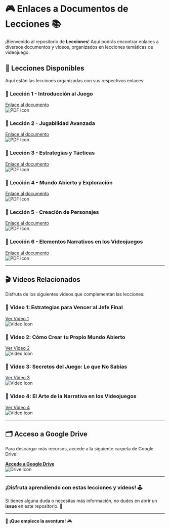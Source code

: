 # 🎮 **Enlaces a Documentos de Lecciones** 📚

¡Bienvenido al repositorio de **Lecciones**! Aquí podrás encontrar enlaces a diversos documentos y videos, organizados en lecciones temáticas de videojuego.

## 📄 **Lecciones Disponibles**

Aquí están las lecciones organizadas con sus respectivos enlaces:

### 📝 **Lección 1 - Introducción al Juego**  
[Enlace al documento]([enlace-lectura-1.pdf](https://drive.google.com/file/d/12FfyGOn-i8jXGEzqnd2EqQ9YPZbQFIw2/view?usp=sharing))  
![PDF Icon](https://img.icons8.com/ios/50/000000/pdf.png)

### 📝 **Lección 2 - Jugabilidad Avanzada**  
[Enlace al documento](enlace-lectura-2.pdf)  
![PDF Icon](https://img.icons8.com/ios/50/000000/pdf.png)

### 📝 **Lección 3 - Estrategias y Tácticas**  
[Enlace al documento](enlace-lectura-3.pdf)  
![PDF Icon](https://img.icons8.com/ios/50/000000/pdf.png)

### 📝 **Lección 4 - Mundo Abierto y Exploración**  
[Enlace al documento](enlace-lectura-4.pdf)  
![PDF Icon](https://img.icons8.com/ios/50/000000/pdf.png)

### 📝 **Lección 5 - Creación de Personajes**  
[Enlace al documento](enlace-lectura-5.pdf)  
![PDF Icon](https://img.icons8.com/ios/50/000000/pdf.png)

### 📝 **Lección 6 - Elementos Narrativos en los Videojuegos**  
[Enlace al documento](enlace-lectura-6.pdf)  
![PDF Icon](https://img.icons8.com/ios/50/000000/pdf.png)

---

## 🎬 **Videos Relacionados**  
Disfruta de los siguientes videos que complementan las lecciones:

### 🎥 **Video 1: Estrategias para Vencer al Jefe Final**  
[Ver Video 1](https://www.youtube.com/watch?v=video1)  
![Video Icon](https://img.icons8.com/ios/50/000000/video.png)

### 🎥 **Video 2: Cómo Crear tu Propio Mundo Abierto**  
[Ver Video 2](https://www.youtube.com/watch?v=video2)  
![Video Icon](https://img.icons8.com/ios/50/000000/video.png)

### 🎥 **Video 3: Secretos del Juego: Lo que No Sabías**  
[Ver Video 3](https://www.youtube.com/watch?v=video3)  
![Video Icon](https://img.icons8.com/ios/50/000000/video.png)

### 🎥 **Video 4: El Arte de la Narrativa en los Videojuegos**  
[Ver Video 4](https://www.youtube.com/watch?v=video4)  
![Video Icon](https://img.icons8.com/ios/50/000000/video.png)

---

## 🗂 **Acceso a Google Drive**  
Para descargar más recursos, accede a la siguiente carpeta de Google Drive:

[**Accede a Google Drive**](https://drive.google.com/your-drive-link)  
![Drive Icon](https://img.icons8.com/ios/50/000000/google-drive.png)

---

### ¡Disfruta aprendiendo con estas lecciones y videos! 🕹️  
Si tienes alguna duda o necesitas más información, no dudes en abrir un **issue** en este repositorio. 🚀

---

👾 **¡Que empiece la aventura!** 🎮  
